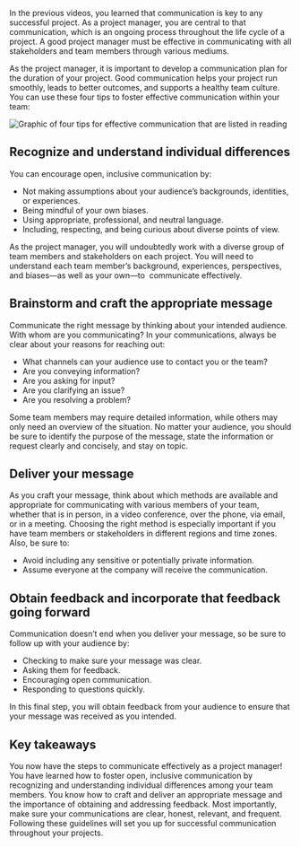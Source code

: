 
In the previous videos, you learned that communication is key to any successful project. As a project manager, you are central to that communication, which is an ongoing process throughout the life cycle of a project. A good project manager must be effective in communicating with all stakeholders and team members through various mediums.

As the project manager, it is important to develop a communication plan for the duration of your project. Good communication helps your project run smoothly, leads to better outcomes, and supports a healthy team culture. You can use these four tips to foster effective communication within your team:

![Graphic of four tips for effective communication that are listed in reading](https://d3c33hcgiwev3.cloudfront.net/imageAssetProxy.v1/Md440pevQFGeONKXr4BRZw_27a16ad0f3b14d6d9593afd8b918a664_C3M5L1R1.png?expiry=1738368000000&hmac=nHgWtlJunjvPIAKawqMV_4FwppGNM0uilzKWRlEq2qY)

## **Recognize and understand individual differences**

You can encourage open, inclusive communication by:

- Not making assumptions about your audience’s backgrounds, identities, or experiences.
- Being mindful of your own biases.
- Using appropriate, professional, and neutral language.
- Including, respecting, and being curious about diverse points of view.

As the project manager, you will undoubtedly work with a diverse group of team members and stakeholders on each project. You will need to understand each team member’s background, experiences, perspectives, and biases—as well as your own—to  communicate effectively. 

## **Brainstorm and craft the appropriate message**

Communicate the right message by thinking about your intended audience. With whom are you communicating? In your communications, always be clear about your reasons for reaching out:

- What channels can your audience use to contact you or the team?
- Are you conveying information?
- Are you asking for input?
- Are you clarifying an issue?
- Are you resolving a problem?

Some team members may require detailed information, while others may only need an overview of the situation. No matter your audience, you should be sure to identify the purpose of the message, state the information or request clearly and concisely, and stay on topic. 

## **Deliver your message**

As you craft your message, think about which methods are available and appropriate for communicating with various members of your team, whether that is in person, in a video conference, over the phone, via email, or in a meeting. Choosing the right method is especially important if you have team members or stakeholders in different regions and time zones. Also, be sure to:

- Avoid including any sensitive or potentially private information.
- Assume everyone at the company will receive the communication.

## **Obtain feedback and incorporate that feedback going forward**

Communication doesn’t end when you deliver your message, so be sure to follow up with your audience by:

- Checking to make sure your message was clear.
- Asking them for feedback.
- Encouraging open communication.
- Responding to questions quickly.

In this final step, you will obtain feedback from your audience to ensure that your message was received as you intended. 

## **Key takeaways**

You now have the steps to communicate effectively as a project manager! You have learned how to foster open, inclusive communication by recognizing and understanding individual differences among your team members. You know how to craft and deliver an appropriate message and the importance of obtaining and addressing feedback. Most importantly, make sure your communications are clear, honest, relevant, and frequent. Following these guidelines will set you up for successful communication throughout your projects.